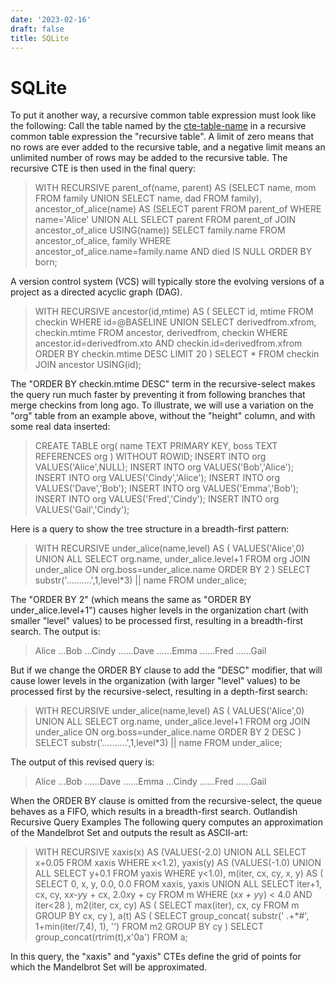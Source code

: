 ```yaml
---
date: '2023-02-16'
draft: false
title: SQLite
---
```


# SQLite

To put it another way, a recursive common table expression must look like the following:
Call the table named by the [cte-table-name](https://www.sqlite.org/syntax/cte-table-name.html) in a recursive common table expression the "recursive table".
A limit of zero means that no rows are ever added to the recursive table, and a negative limit means an unlimited number of rows may be added to the recursive table.
The recursive CTE is then used in the final query:
> WITH RECURSIVE
parent_of(name, parent) AS
(SELECT name, mom FROM family UNION SELECT name, dad FROM family),
ancestor_of_alice(name) AS
(SELECT parent FROM parent_of WHERE name='Alice'
UNION ALL
SELECT parent FROM parent_of JOIN ancestor_of_alice USING(name))
SELECT family.name FROM ancestor_of_alice, family
WHERE ancestor_of_alice.name=family.name
AND died IS NULL
ORDER BY born;
>
A version control system (VCS) will typically store the evolving versions of a project as a directed acyclic graph (DAG).
> WITH RECURSIVE
ancestor(id,mtime) AS (
SELECT id, mtime FROM checkin WHERE id=@BASELINE
UNION
SELECT derivedfrom.xfrom, checkin.mtime
FROM ancestor, derivedfrom, checkin
WHERE ancestor.id=derivedfrom.xto
AND checkin.id=derivedfrom.xfrom
ORDER BY checkin.mtime DESC
LIMIT 20
)
SELECT * FROM checkin JOIN ancestor USING(id);
>
The "ORDER BY checkin.mtime DESC" term in the recursive-select makes the query run much faster by preventing it from following branches that merge checkins from long ago.
To illustrate, we will use a variation on the "org" table from an example above, without the "height" column, and with some real data inserted:
> CREATE TABLE org(
name TEXT PRIMARY KEY,
boss TEXT REFERENCES org
) WITHOUT ROWID;
INSERT INTO org VALUES('Alice',NULL);
INSERT INTO org VALUES('Bob','Alice');
INSERT INTO org VALUES('Cindy','Alice');
INSERT INTO org VALUES('Dave','Bob');
INSERT INTO org VALUES('Emma','Bob');
INSERT INTO org VALUES('Fred','Cindy');
INSERT INTO org VALUES('Gail','Cindy');
>
Here is a query to show the tree structure in a breadth-first pattern:
> WITH RECURSIVE
under_alice(name,level) AS (
VALUES('Alice',0)
UNION ALL
SELECT org.name, under_alice.level+1
FROM org JOIN under_alice ON org.boss=under_alice.name
ORDER BY 2
)
SELECT substr('..........',1,level*3) || name FROM under_alice;
>
The "ORDER BY 2" (which means the same as "ORDER BY under_alice.level+1") causes higher levels in the organization chart (with smaller "level" values) to be processed first, resulting in a breadth-first search.
The output is:
> Alice
...Bob
...Cindy
......Dave
......Emma
......Fred
......Gail
>
But if we change the ORDER BY clause to add the "DESC" modifier, that will cause lower levels in the organization (with larger "level" values) to be processed first by the recursive-select, resulting in a depth-first search:
> WITH RECURSIVE
under_alice(name,level) AS (
VALUES('Alice',0)
UNION ALL
SELECT org.name, under_alice.level+1
FROM org JOIN under_alice ON org.boss=under_alice.name
ORDER BY 2 DESC
)
SELECT substr('..........',1,level*3) || name FROM under_alice;
>
The output of this revised query is:
> Alice
...Bob
......Dave
......Emma
...Cindy
......Fred
......Gail
>
When the ORDER BY clause is omitted from the recursive-select, the queue behaves as a FIFO, which results in a breadth-first search.
Outlandish Recursive Query Examples
The following query computes an approximation of the Mandelbrot Set and outputs the result as ASCII-art:
> WITH RECURSIVE
xaxis(x) AS (VALUES(-2.0) UNION ALL SELECT x+0.05 FROM xaxis WHERE x<1.2),
yaxis(y) AS (VALUES(-1.0) UNION ALL SELECT y+0.1 FROM yaxis WHERE y<1.0),
m(iter, cx, cy, x, y) AS (
SELECT 0, x, y, 0.0, 0.0 FROM xaxis, yaxis
UNION ALL
SELECT iter+1, cx, cy, x*x-y*y + cx, 2.0*x*y + cy FROM m
WHERE (x*x + y*y) < 4.0 AND iter<28
),
m2(iter, cx, cy) AS (
SELECT max(iter), cx, cy FROM m GROUP BY cx, cy
),
a(t) AS (
SELECT group_concat( substr(' .+*#', 1+min(iter/7,4), 1), '')
FROM m2 GROUP BY cy
)
SELECT group_concat(rtrim(t),x'0a') FROM a;
>
In this query, the "xaxis" and "yaxis" CTEs define the grid of points for which the Mandelbrot Set will be approximated.
